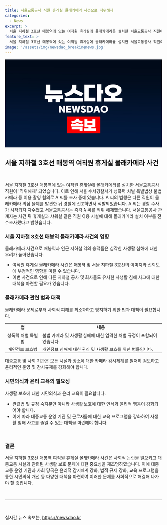 ```yaml
---
title: 서울교통공사 직원 휴게실 몰래카메라 사건으로 직위해제
categories:
  - News
excerpt: >
  서울 지하철 3호선 매봉역에 있는 여직원 휴게실에 몰래카메라를 설치한 서울교통공사 직원이 직위해제 됐습니다. 성폭력 처벌 특별법상 불법 카메라 등 이용 혐의로 경찰 조사를 받은 A 씨는 자수하며 해고되었고, 서울교통공사는 관련 시설을 전수조사했다고 밝혔습니다. 해당 사건으로 관련된 제보나 정보는 YTN으로 전달해주세요. (150자)
feature_text: >
  서울 지하철 3호선 매봉역에 있는 여직원 휴게실에 몰래카메라를 설치한 서울교통공사 직원이 직위해제 됐습니다. 성폭력 처벌 특별법상 불법 카메라 등 이용 혐의로 경찰 조사를 받은 A 씨는 자수하며 해고되었고, 서울교통공사는 관련 시설을 전수조사했다고 밝혔습니다. 해당 사건으로 관련된 제보나 정보는 YTN으로 전달해주세요. (150자)
image: '/assets/img/newsdao_breakingnews.jpg'
---
```


<p><img src="/assets/img/newsdao_breakingnews.jpg" alt="ontimetimes 속보" /></p>

<h2 data-ke-size="size26">서울 지하철 3호선 매봉역 여직원 휴게실 몰래카메라 사건</h2>

<p data-ke-size="size16">&nbsp;</p>

<p>서울 지하철 3호선 매봉역에 있는 여직원 휴게실에 몰래카메라를 설치한 서울교통공사 직원이 '직위해제' 되었습니다. 이로 인해 서울 수서경찰서가 성폭력 처벌 특별법상 불법 카메라 등 이용 촬영 혐의로 A 씨를 조사 중에 있습니다. A 씨의 범행은 다른 직원이 몰래카메라 의심 물체를 발견한 뒤 경찰에 신고하면서 적발되었습니다. A 씨는 경찰 수사가 시작되자 자수했고 서울교통공사는 즉각 A 씨를 직위 해제했습니다. 서울교통공사 관계자는 사건 뒤 휴게실과 샤워실 같은 직원 이용 시설에 대해 몰래카메라 설치 여부를 전수조사했다고 밝혔습니다.</p>

<h3 data-ke-size="size24">서울 지하철 3호선 매봉역 몰래카메라 사건의 영향</h3>

<p data-ke-size="size16">몰래카메라 사건으로 매봉역과 인근 지하철 역의 승객들은 심각한 사생활 침해에 대한 우려가 높아졌습니다.</p>

<ul>
  <li>여직원 휴게실 몰래카메라 사건은 매봉역 및 서울 지하철 3호선의 이미지와 신뢰도에 부정적인 영향을 미칠 수 있습니다. </li>
  <li>이번 사건으로 인해 다른 지하철 공사 및 회사들도 유사한 사생활 침해 사고에 대한 대책을 마련할 필요가 있습니다. </li>
</ul>

<h3 data-ke-size="size24">몰래카메라 관련 법과 대책</h3>

<p data-ke-size="size16">몰래카메라 문제로부터 사회적 피해를 최소화하고 방지하기 위한 법과 대책이 필요합니다.</p>

<table>
  <tr>
    <td style="text-align: center; height: 17px;"><b>법</b></td>
    <td style="text-align: center; height: 17px;"><b>내용</b></td>
  </tr>
  <tr>
    <td style="text-align: center; height: 17px;">성폭력 처벌 특별법</td>
    <td>불법 카메라 및 사생활 침해에 대한 엄격한 처벌 규정이 포함되어 있습니다.</td>
  </tr>
  <tr>
    <td style="text-align: center; height: 17px;">개인정보 보호법</td>
    <td>개인정보 침해에 대한 권리 및 사생활 보호를 위한 법률입니다.</td>
  </tr>
</table>

<p data-ke-size="size16">대중교통 및 사회 기관은 모든 시설과 장소에 대한 카메라 감시체계를 철저히 검토하고 윤리적인 운영 및 감시규제를 강화해야 합니다.</p>

<h3 data-ke-size="size24">시민의식과 윤리 교육의 필요성</h3>

<p data-ke-size="size16">사생활 보호에 대한 시민의식과 윤리 교육이 필요합니다.</p>

<ul>
  <li>관련법 및 규정 숙지뿐만 아니라 사생활 보호에 대한 인식과 윤리적 행동이 강화되어야 합니다.</li>
  <li>이에 따라 대중교통 운영 기관 및 근로자들에 대한 교육 프로그램을 강화하여 사생활 침해 사고를 줄일 수 있는 대책을 마련해야 합니다.</li>
</ul>

<p data-ke-size="size16">&nbsp;</p>

<h3 data-ke-size="size24">결론</h3>

<p data-ke-size="size16">서울 지하철 3호선 매봉역 여직원 휴게실 몰래카메라 사건은 사회적 논란을 일으키고 대중교통 시설과 관련된 사생활 보호 문제에 대한 중요성을 재조명하였습니다. 이에 대중교통 운영 기관과 사회 당국은 윤리적 감시체계 강화, 법적 규제 강화, 교육 프로그램을 통한 시민의식 개선 등 다양한 대책을 마련하여 이러한 문제를 사회적으로 해결해 나가야 할 것입니다.</p>

<p data-ke-size="size16">&nbsp;</p>

<hr>

<p data-ke-size="size16">&nbsp;</p>
실시간 뉴스 속보는, <a href="https://newsdao.kr" rel="dofollow">https://newsdao.kr</a>


